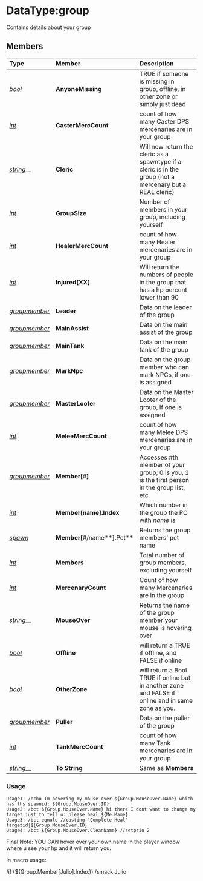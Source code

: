 # DataType:group

Contains details about your group

## Members

| **Type** | **Member** | **Description** |
| :--- | :--- | :--- |
| [_bool_](datatype-bool.md) | **AnyoneMissing** | TRUE if someone is missing in group, offline, in other zone or simply just dead |
| [_int_](datatype-int.md) | **CasterMercCount** | count of how many Caster DPS mercenaries are in your group |
| [_string_](datatype-string.md)\_\_ | **Cleric** | Will now return the cleric as a spawntype if a cleric is in the group \(not a mercenary but a REAL cleric\) |
| [_int_](datatype-int.md) | **GroupSize** | Number of members in your group, including yourself |
| [_int_](datatype-int.md) | **HealerMercCount** | count of how many Healer mercenaries are in your group |
| [_int_](datatype-int.md) | **Injured\[**XX**\]** | Will return the numbers of people in the group that has a hp percent lower than 90 |
| [_groupmember_](datatype-groupmember.md) | **Leader** | Data on the leader of the group |
| [_groupmember_](datatype-groupmember.md) | **MainAssist** | Data on the main assist of the group |
| [_groupmember_](datatype-groupmember.md) | **MainTank** | Data on the main tank of the group |
| [_groupmember_](datatype-groupmember.md) | **MarkNpc** | Data on the group member who can mark NPCs, if one is assigned |
| [_groupmember_](datatype-groupmember.md) | **MasterLooter** | Data on the Master Looter of the group, if one is assigned |
| [_int_](datatype-int.md) | **MeleeMercCount** | count of how many Melee DPS mercenaries are in your group |
| [_groupmember_](datatype-groupmember.md) | **Member\[**\#**\]** | Accesses \#th member of your group; 0 is you, 1 is the first person in the group list, etc. |
| [_int_](datatype-int.md) | **Member\[**name**\].Index** | Which number in the group the PC with _name_ is |
| [_spawn_](datatype-spawn.md) | **Member\[**\#/name**\].Pet** | Returns the group members' pet name |
| [_int_](datatype-int.md) | **Members** | Total number of group members, excluding yourself |
| [_int_](datatype-int.md) | **MercenaryCount** | Count of how many Mercenaries are in the group |
| [_string_](datatype-string.md)\_\_ | **MouseOver** | Returns the name of the group member your mouse is hovering over |
| [_bool_](datatype-bool.md) | **Offline** | will return a TRUE if offline, and FALSE if online |
| [_bool_](datatype-bool.md) | **OtherZone** | will return a Bool TRUE if online but in another zone and FALSE if online and in same zone as you. |
| [_groupmember_](datatype-groupmember.md) | **Puller** | Data on the puller of the group |
| [_int_](datatype-int.md) | **TankMercCount** | count of how many Tank mercenaries are in your group |
| [_string_](datatype-string.md)\_\_ | **To String** | Same as **Members** |

### Usage

`Usage1: /echo Im hovering my mouse over ${Group.MouseOver.Name} which has ths spawnid: ${Group.MouseOver.ID}`  
`Usage2: /bct ${Group.MouseOver.Name} hi there I dont want to change my target just to tell u: please heal ${Me.Mame}`  
`Usage3: /bct eqmule //casting "Complete Heal" -targetid|${Group.MouseOver.ID}`  
`Usage4: /bct ${Group.MouseOver.CleanName} //setprio 2`

Final Note: YOU CAN hover over your own name in the player window where u see your hp and it will return you.

In macro usage:

/if \(${Group.Member\[Julio\].Index}\) /smack Julio

